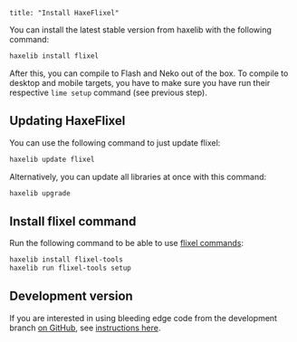 ```
title: "Install HaxeFlixel"
```

You can install the latest stable version from haxelib with the following command:

``` bash
haxelib install flixel
```

After this, you can compile to Flash and Neko out of the box. 
To compile to desktop and mobile targets, you have to make sure you have run their respective `lime setup` command (see previous step).

## Updating HaxeFlixel

You can use the following command to just update flixel:
	
``` bash
haxelib update flixel
```

Alternatively, you can update all libraries at once with this command:
	
``` bash
haxelib upgrade
```	

## Install flixel command

Run the following command to be able to use [flixel commands](https://github.com/HaxeFlixel/flixel-docs/blob/master/documentation/01_community/13-flixel-tools.html.md#commands):
	
``` bash
haxelib install flixel-tools
haxelib run flixel-tools setup
```

## Development version

If you are interested in using bleeding edge code from the development branch [on GitHub](https://github.com/HaxeFlixel/flixel), see [instructions here](/documentation/install-development-flixel).

